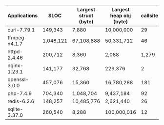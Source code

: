 | Applications     | SLOC      | Largest struct (byte)| Largest heap obj (byte) | callsite | largest shared arr | total shared arr |
| ---------------  | -------   | ---------- | ----------- | -------- | --- | ----- |
| curl-7.79.1      | 149,343   | 7,880      | 10,000,000  | 29       | 200 | 200   |
| ffmpeg-n4.1.7    | 1,048,121 | 67,108,888 | 50,331,712  | 46       | 0   | 0     |
| httpd-2.4.46     | 200,712   | 8,360      | 2,088       | 1,279    | 200 | 2,600 |
| nginx-1.23.1     | 141,177   | 32,768     | 229,376     | 2        | 0   | 0     |
| openssl-3.0.0    | 457,076   | 15,360     | 16,780,288  | 181      | 280 | 1,176 |
| php-7.4.9        | 704,340   | 1,048,704  | 9,437,184   | 92       | 48  | 48    |
| redis-6.2.6      | 148,257   | 10,485,776 | 2,621,440   | 26       | 0   | 0     |
| sqlite-3.37.0    | 260,540   | 8,288      | 100,000,016 | 12       | 0   | 0     |
